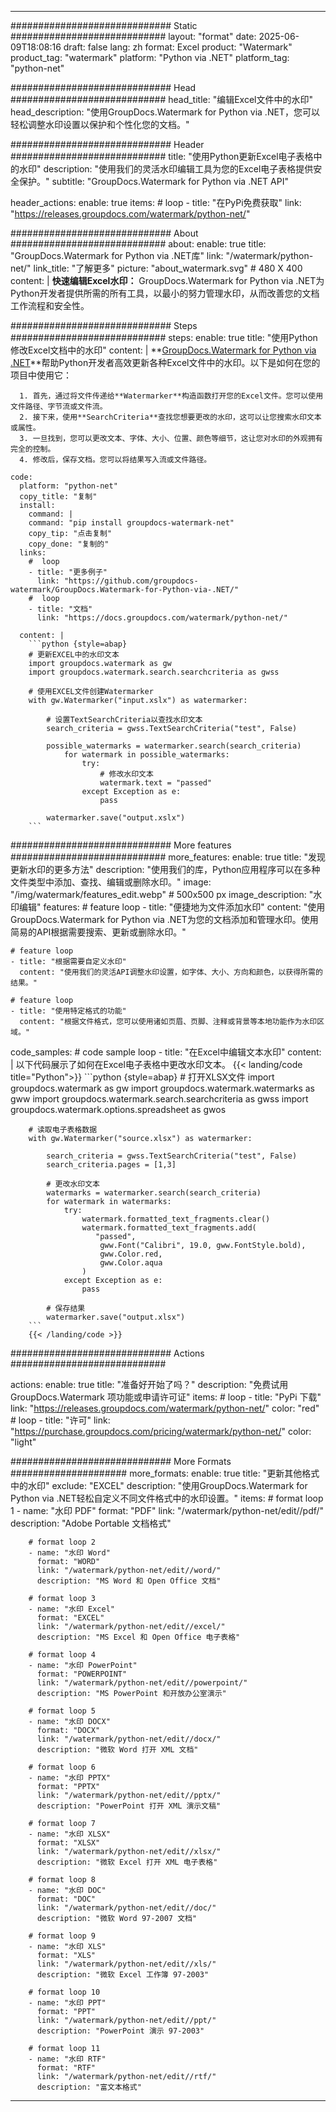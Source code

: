 
---
############################# Static ############################
layout: "format"
date:  2025-06-09T18:08:16
draft: false
lang: zh
format: Excel
product: "Watermark"
product_tag: "watermark"
platform: "Python via .NET"
platform_tag: "python-net"

############################# Head ############################
head_title: "编辑Excel文件中的水印"
head_description: "使用GroupDocs.Watermark for Python via .NET，您可以轻松调整水印设置以保护和个性化您的文档。"

############################# Header ############################
title: "使用Python更新Excel电子表格中的水印" 
description: "使用我们的灵活水印编辑工具为您的Excel电子表格提供安全保护。"
subtitle: "GroupDocs.Watermark for Python via .NET API" 

header_actions:
  enable: true
  items:
    #  loop
    - title: "在PyPi免费获取"
      link: "https://releases.groupdocs.com/watermark/python-net/"
      
############################# About ############################
about:
    enable: true
    title: "GroupDocs.Watermark for Python via .NET库"
    link: "/watermark/python-net/"
    link_title: "了解更多"
    picture: "about_watermark.svg" # 480 X 400
    content: |
       **快速编辑Excel水印：** GroupDocs.Watermark for Python via .NET为Python开发者提供所需的所有工具，以最小的努力管理水印，从而改善您的文档工作流程和安全性。

############################# Steps ############################
steps:
    enable: true
    title: "使用Python修改Excel文档中的水印"
    content: |
      **[GroupDocs.Watermark for Python via .NET](https://products.groupdocs.com/watermark/python-net/)**帮助Python开发者高效更新各种Excel文件中的水印。以下是如何在您的项目中使用它：
      
      1. 首先，通过将文件传递给**Watermarker**构造函数打开您的Excel文件。您可以使用文件路径、字节流或文件流。
      2. 接下来，使用**SearchCriteria**查找您想要更改的水印，这可以让您搜索水印文本或属性。
      3. 一旦找到，您可以更改文本、字体、大小、位置、颜色等细节，这让您对水印的外观拥有完全的控制。
      4. 修改后，保存文档。您可以将结果写入流或文件路径。
   
    code:
      platform: "python-net"
      copy_title: "复制"
      install:
        command: |
        command: "pip install groupdocs-watermark-net"
        copy_tip: "点击复制"
        copy_done: "复制的"
      links:
        #  loop
        - title: "更多例子"
          link: "https://github.com/groupdocs-watermark/GroupDocs.Watermark-for-Python-via-.NET/"
        #  loop
        - title: "文档"
          link: "https://docs.groupdocs.com/watermark/python-net/"
          
      content: |
        ```python {style=abap}
        # 更新EXCEL中的水印文本
        import groupdocs.watermark as gw
        import groupdocs.watermark.search.searchcriteria as gwss

        # 使用EXCEL文件创建Watermarker
        with gw.Watermarker("input.xslx") as watermarker:

            # 设置TextSearchCriteria以查找水印文本
            search_criteria = gwss.TextSearchCriteria("test", False)

            possible_watermarks = watermarker.search(search_criteria)
                for watermark in possible_watermarks:
                    try:
                        # 修改水印文本
                        watermark.text = "passed"
                    except Exception as e:
                        pass
            
            watermarker.save("output.xslx")
        ```            

############################# More features ############################
more_features:
  enable: true
  title: "发现更新水印的更多方法"
  description: "使用我们的库，Python应用程序可以在多种文件类型中添加、查找、编辑或删除水印。"
  image: "/img/watermark/features_edit.webp" # 500x500 px
  image_description: "水印编辑"
  features:
    # feature loop
    - title: "便捷地为文件添加水印"
      content: "使用GroupDocs.Watermark for Python via .NET为您的文档添加和管理水印。使用简易的API根据需要搜索、更新或删除水印。"

    # feature loop
    - title: "根据需要自定义水印"
      content: "使用我们的灵活API调整水印设置，如字体、大小、方向和颜色，以获得所需的结果。"

    # feature loop
    - title: "使用特定格式的功能"
      content: "根据文件格式，您可以使用诸如页眉、页脚、注释或背景等本地功能作为水印区域。"
      
  code_samples:
    # code sample loop
    - title: "在Excel中编辑文本水印"
      content: |
        以下代码展示了如何在Excel电子表格中更改水印文本。
        {{< landing/code title="Python">}}
        ```python {style=abap}
        # 打开XLSX文件
        import groupdocs.watermark as gw
        import groupdocs.watermark.watermarks as gww
        import groupdocs.watermark.search.searchcriteria as gwss
        import groupdocs.watermark.options.spreadsheet as gwos

        # 读取电子表格数据
        with gw.Watermarker("source.xlsx") as watermarker:

            search_criteria = gwss.TextSearchCriteria("test", False)
            search_criteria.pages = [1,3]

            # 更改水印文本
            watermarks = watermarker.search(search_criteria)
            for watermark in watermarks:
                try:
                    watermark.formatted_text_fragments.clear()
                    watermark.formatted_text_fragments.add(
                       "passed", 
                        gww.Font("Calibri", 19.0, gww.FontStyle.bold), 
                        gww.Color.red, 
                        gww.Color.aqua
                    )
                except Exception as e:
                    pass
        
            # 保存结果
            watermarker.save("output.xlsx")
        ```
        {{< /landing/code >}}


############################# Actions ############################

actions:
  enable: true
  title: "准备好开始了吗？"
  description: "免费试用 GroupDocs.Watermark 项功能或申请许可证"
  items:
    #  loop
    - title: "PyPi 下载"
      link: "https://releases.groupdocs.com/watermark/python-net/"
      color: "red"
        #  loop
    - title: "许可"
      link: "https://purchase.groupdocs.com/pricing/watermark/python-net/"
      color: "light"


############################# More Formats #####################
more_formats:
    enable: true
    title: "更新其他格式中的水印"
    exclude: "EXCEL"
    description: "使用GroupDocs.Watermark for Python via .NET轻松自定义不同文件格式中的水印设置。"
    items: 
        # format loop 1
        - name: "水印 PDF"
          format: "PDF"
          link: "/watermark/python-net/edit//pdf/"
          description: "Adobe Portable 文档格式"

        # format loop 2
        - name: "水印 Word"
          format: "WORD"
          link: "/watermark/python-net/edit//word/"
          description: "MS Word 和 Open Office 文档"
          
        # format loop 3
        - name: "水印 Excel"
          format: "EXCEL"
          link: "/watermark/python-net/edit//excel/"
          description: "MS Excel 和 Open Office 电子表格"

        # format loop 4
        - name: "水印 PowerPoint"
          format: "POWERPOINT"
          link: "/watermark/python-net/edit//powerpoint/"
          description: "MS PowerPoint 和开放办公室演示"

        # format loop 5
        - name: "水印 DOCX"
          format: "DOCX"
          link: "/watermark/python-net/edit//docx/"
          description: "微软 Word 打开 XML 文档"
          
        # format loop 6
        - name: "水印 PPTX"
          format: "PPTX"
          link: "/watermark/python-net/edit//pptx/"
          description: "PowerPoint 打开 XML 演示文稿"
          
        # format loop 7
        - name: "水印 XLSX"
          format: "XLSX"
          link: "/watermark/python-net/edit//xlsx/"
          description: "微软 Excel 打开 XML 电子表格"

        # format loop 8
        - name: "水印 DOC"
          format: "DOC"
          link: "/watermark/python-net/edit//doc/"
          description: "微软 Word 97-2007 文档"

        # format loop 9
        - name: "水印 XLS"
          format: "XLS"
          link: "/watermark/python-net/edit//xls/"
          description: "微软 Excel 工作簿 97-2003"

        # format loop 10
        - name: "水印 PPT"
          format: "PPT"
          link: "/watermark/python-net/edit//ppt/"
          description: "PowerPoint 演示 97-2003"

        # format loop 11
        - name: "水印 RTF"
          format: "RTF"
          link: "/watermark/python-net/edit//rtf/"
          description: "富文本格式"

---